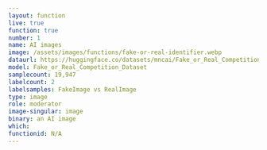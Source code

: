 ```yaml
---
layout: function
live: true
function: true
number: 1
name: AI images
image: /assets/images/functions/fake-or-real-identifier.webp
dataurl: https://huggingface.co/datasets/mncai/Fake_or_Real_Competition_Dataset
model: Fake_or_Real_Competition_Dataset
samplecount: 19,947
labelcount: 2
labelsamples: FakeImage vs RealImage
type: image
role: moderator
image-singular: image
binary: an AI image
which: 
functionid: N/A
---
```

